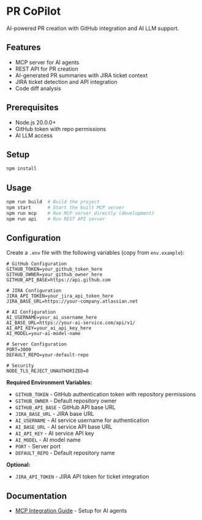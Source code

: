 # PR CoPilot

AI-powered PR creation with GitHub integration and AI LLM support.

## Features

- MCP server for AI agents
- REST API for PR creation
- AI-generated PR summaries with JIRA ticket context
- JIRA ticket detection and API integration
- Code diff analysis

## Prerequisites

- Node.js 20.0.0+
- GitHub token with repo permissions
- AI LLM access

## Setup

```bash
npm install
```

## Usage

```bash
npm run build  # Build the project
npm start      # Start the built MCP server
npm run mcp    # Run MCP server directly (development)
npm run api    # Run REST API server
```

## Configuration

Create a `.env` file with the following variables (copy from `env.example`):

```env
# GitHub Configuration
GITHUB_TOKEN=your_github_token_here
GITHUB_OWNER=your_github_owner_here
GITHUB_API_BASE=https://api.github.com

# JIRA Configuration
JIRA_API_TOKEN=your_jira_api_token_here
JIRA_BASE_URL=https://your-company.atlassian.net

# AI Configuration
AI_USERNAME=your_ai_username_here
AI_BASE_URL=https://your-ai-service.com/api/v1/
AI_API_KEY=your_ai_api_key_here
AI_MODEL=your-ai-model-name

# Server Configuration
PORT=3000
DEFAULT_REPO=your-default-repo

# Security
NODE_TLS_REJECT_UNAUTHORIZED=0
```

**Required Environment Variables:**
- `GITHUB_TOKEN` - GitHub authentication token with repository permissions
- `GITHUB_OWNER` - Default repository owner
- `GITHUB_API_BASE` - GitHub API base URL
- `JIRA_BASE_URL` - JIRA base URL
- `AI_USERNAME` - AI service username for authentication
- `AI_BASE_URL` - AI service API base URL
- `AI_API_KEY` - AI service API key
- `AI_MODEL` - AI model name
- `PORT` - Server port
- `DEFAULT_REPO` - Default repository name

**Optional:**
- `JIRA_API_TOKEN` - JIRA API token for ticket integration

## Documentation

- [MCP Integration Guide](MCP_INTEGRATION.md) - Setup for AI agents
